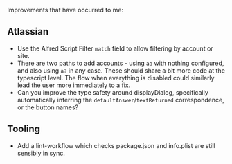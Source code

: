 Improvements that have occurred to me:

## Atlassian

- Use the Alfred Script Filter `match` field to allow filtering by account or
  site.
- There are two paths to add accounts - using `aa` with nothing configured, and
  also using `a?` in any case. These should share a bit more code at the
  typescript level. The flow when everything is disabled could similarly lead
  the user more immediately to a fix.
- Can you improve the type safety around displayDialog, specifically
  automatically inferring the `defaultAnswer`/`textReturned` correspondence, or
  the button names?

## Tooling

- Add a lint-workflow which checks package.json and info.plist are still sensibly in sync.
